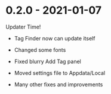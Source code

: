 # 0.2.0 - 2021-01-07

Updater Time!
- Tag Finder now can update itself

- Changed some fonts
- Fixed blurry Add Tag panel
- Moved settings file to Appdata/Local
- Many other fixes and improvements